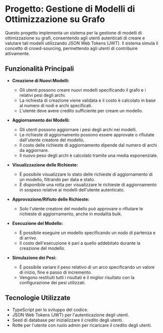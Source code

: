 
# Progetto: Gestione di Modelli di Ottimizzazione su Grafo

Questo progetto implementa un sistema per la gestione di modelli di ottimizzazione su grafi, consentendo agli utenti autenticati di creare e valutare tali modelli utilizzando JSON Web Tokens (JWT). Il sistema simula il concetto di crowd-sourcing, permettendo agli utenti di contribuire attivamente.

## Funzionalità Principali

- **Creazione di Nuovi Modelli:**
    - Gli utenti possono creare nuovi modelli specificando il grafo e i relativi pesi degli archi.
    - La richiesta di creazione viene validata e il costo è calcolato in base al numero di nodi e archi specificati.
    - L'utente deve avere credito sufficiente per creare un modello.

- **Aggiornamento dei Modelli:**
    - Gli utenti possono aggiornare i pesi degli archi nei modelli.
    - Le richieste di aggiornamento possono essere approvate o rifiutate dall'utente creatore del modello.
    - Il costo delle richieste di aggiornamento dipende dal numero di archi da aggiornare.
    - Il nuovo peso degli archi è calcolato tramite una media esponenziale.

- **Visualizzazione delle Richieste:**
    - È possibile visualizzare lo stato delle richieste di aggiornamento di un modello, filtrando per data e stato.
    - È disponibile una rotta per visualizzare le richieste di aggiornamento in sospeso relative ai modelli dell'utente autenticato.

- **Approvazione/Rifiuto delle Richieste:**
    - Solo l'utente creatore del modello può approvare o rifiutare le richieste di aggiornamento, anche in modalità bulk.

- **Esecuzione del Modello:**
    - È possibile eseguire un modello specificando un nodo di partenza e di arrivo.
    - Il costo dell'esecuzione è pari a quello addebitato durante la creazione del modello.

- **Simulazione dei Pesi:**
    - È possibile variare il peso relativo di un arco specificando un valore di inizio, fine e passo di incremento.
    - Vengono restituiti tutti i risultati e il miglior risultato con la configurazione dei pesi utilizzati.

## Tecnologie Utilizzate

- TypeScript per lo sviluppo del codice.
- JSON Web Tokens (JWT) per l'autenticazione degli utenti.
- Seed di database per inizializzare il credito degli utenti.
- Rotte per l'utente con ruolo admin per ricaricare il credito degli utenti.
